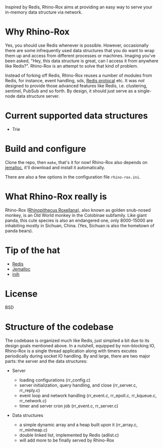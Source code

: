 Inspired by Redis, Rhino-Rox aims at providing an easy way to serve your in-memory data structure via network.

# Why Rhino-Rox
Yes, you should use Redis whenever is possible. However, occasionally there are some infrequently used data structures that you do want to wrap them up and access from different processes or machines. Imaging you've been asked, "Hey, this data structure is great, can I access it from anywhere like Redis?". Rhino-Rox is an attempt to solve that kind of problem.

Instead of forking off Redis, Rhino-Rox reuses a number of modules from Redis, for instance, event handling, sds, [Redis protocal][1] etc. It was *not* designed to provide those advanced features like Redis, i.e. clustering, sentinel, PubSub and so forth. By design, it should just serve as a single-node data structure server.

# Current supported data structures
* Trie

# Build and configure
Clone the repo, then `make`, that's it for now! Rhino-Rox also depends on [jemalloc][2], it'll download and install it automatically.

There are also a few options in the configuration file `rhino-rox.ini`.

# What Rhino-Rox really is
Rhino-Rox ([Rhinopithecus Roxellana][3]), also known as golden snub-nosed monkey, is an Old World monkey in the Colobinae subfamily. Like giant panda, this cute species is also an endangered one, only 8000-15000 are inhabiting mostly in Sichuan, China. (Yes, Sichuan is also the hometown of panda bears).

# Tip of the hat
* [Redis][4]
* [Jemalloc][2]
* [inih][5]

# License
BSD

# Structure of the codebase
The codebase is organized much like Redis, just simplied a bit due to its design goals mentioned above. In a nutshell, equipped by non-blocking IO, Rhino-Rox is a single thread application along with timers excutes periodically during socket IO handling. By and large, there are two major parts: the server and the data structures:

* Server
    * loading configurations (rr_config.c)
    * server initialization, query handling, and close (rr_server.c, rr_reply.c)
    * event loop and network handling (rr_event.c, rr_epoll.c, rr_kqueue.c, rr_network.c)
    * timer and server cron job (rr_event.c, rr_server.c)

* Data structures
    * a simple dynamic array and a heap built upon it (rr_array.c, rr_minheap.c)
    * double linked list, implemented by Redis (adlist.c)
    * will add more to be finally served by Rhino-Rox

[1]: http://redis.io/topics/protocol
[2]: https://github.com/jemalloc/jemalloc
[3]: https://en.wikipedia.org/wiki/Golden_snub-nosed_monkey
[4]: http://redis.io/
[5]: https://github.com/benhoyt/inih
